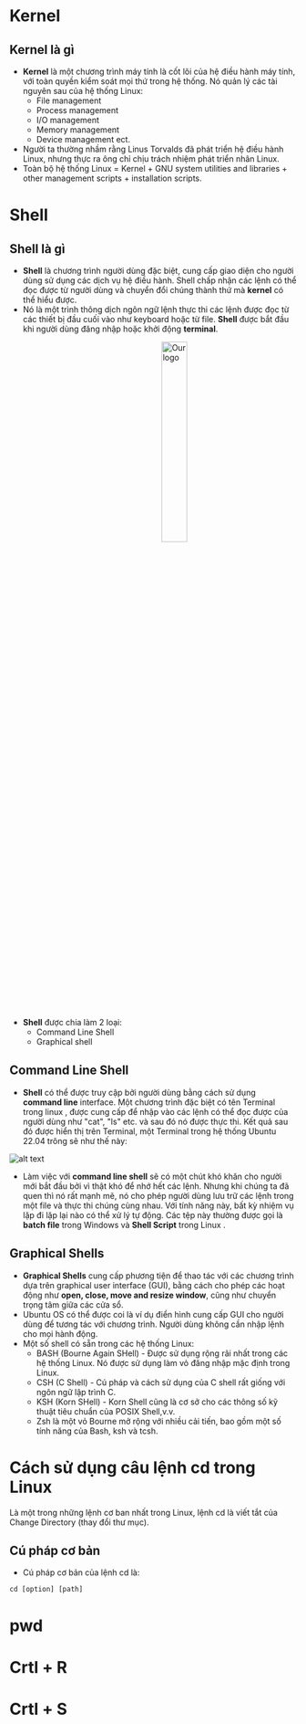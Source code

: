 # Kernel
## Kernel là gì
* **Kernel** là một chương trình máy tính là cốt lõi của hệ điều hành máy tính, với toàn quyền kiểm soát mọi thứ trong hệ thống. Nó quản lý các tài nguyên sau của hệ thống Linux:
    * File management
    * Process management
    * I/O management
    * Memory management
    * Device management ect.
* Người ta thường nhầm rằng Linus Torvalds đã phát triển hệ điều hành Linux, nhưng thực ra ông chỉ chịu trách nhiệm phát triển nhân Linux.
* Toàn bộ hệ thống Linux = Kernel + GNU system utilities and libraries + other management scripts + installation scripts.

# Shell
## Shell là gì
* **Shell** là chương trình người dùng đặc biệt, cung cấp giao diện cho người dùng sử dụng các dịch vụ hệ điều hành. Shell chấp nhận các lệnh có thể đọc được từ người dùng và chuyển đổi chúng thành thứ mà **kernel** có thể hiểu được.
* Nó là một trình thông dịch ngôn ngữ lệnh thực thi các lệnh được đọc từ các thiết bị đầu cuối vào như keyboard hoặc từ file. **Shell** được bắt đầu khi người dùng đăng nhập hoặc khởi động **terminal**.

<img 
    style="display: block; 
           margin-left: auto;
           margin-right: auto;
           width: 30%;
           padding-left:36%"
    src="https://images.viblo.asia/f1543025-339d-43f9-948a-ebb559f16cb2.png" 
    alt="Our logo">
</img>
* **Shell** được chia làm 2 loại:
   * Command Line Shell
   * Graphical shell
 ## Command Line Shell
 * **Shell** có thể được truy cập bởi người dùng bằng cách sử dụng **command line** interface. Một chương trình đặc biệt có tên Terminal trong linux , được cung cấp để nhập vào các lệnh có thể đọc được của người dùng như "cat", "ls" etc. và sau đó nó được thực thi. Kết quả sau đó được hiển thị trên Terminal, một Terminal trong hệ thống Ubuntu 22.04 trông sẽ như thế này:
 
![alt text](https://i.redd.it/u1ncqiypqot91.png)

* Làm việc với **command line shell** sẽ có một chút khó khăn cho người mới bắt đầu bởi vì thật khó để nhớ hết các lệnh. Nhưng khi chúng ta đã quen thì nó rất mạnh mẽ, nó cho phép người dùng lưu trữ các lệnh trong một file và thực thi chúng cùng nhau. Với tính năng này, bất kỳ nhiệm vụ lặp đi lặp lại nào có thể xử lý tự động. Các tệp này thường được gọi là **batch file** trong Windows và **Shell Script** trong Linux .

## Graphical Shells
* **Graphical Shells** cung cấp phương tiện để thao tác với các chương trình dựa trên graphical user interface (GUI), bằng cách cho phép các hoạt động như **open, close, move and resize window**, cũng như chuyển trọng tâm giữa các cửa sổ.
* Ubuntu OS có thể được coi là ví dụ điển hình cung cấp GUI cho người dùng để tương tác với chương trình. Người dùng không cần nhập lệnh cho mọi hành động.
* Một số shell có sẵn trong các hệ thống Linux:
   * BASH (Bourne Again SHell) - Được sử dụng rộng rãi nhất trong các hệ thống Linux. Nó được sử dụng làm vỏ đăng nhập mặc định trong Linux.
   * CSH (C Shell) - Cú pháp và cách sử dụng của C shell rất giống với ngôn ngữ lập trình C.
   * KSH (Korn SHell) - Korn Shell cũng là cơ sở cho các thông số kỹ thuật tiêu chuẩn của POSIX Shell,v.v.
   * Zsh là một vỏ Bourne mở rộng với nhiều cải tiến, bao gồm một số tính năng của Bash, ksh và tcsh.
# Cách sử dụng câu lệnh cd trong Linux
Là một trong những lệnh cơ ban nhất trong Linux, lệnh cd là viết tắt của Change Directory (thay đổi thư mục).
## Cú pháp cơ bản 
* Cú pháp cơ bản của lệnh cd là:
 ```console
cd [option] [path]
```
# pwd
# Crtl + R
# Crtl + S

